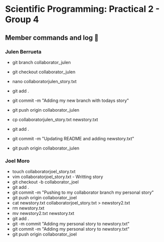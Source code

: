 # Scientific Programming: Practical 2 - Group 4

## Member commands and log :dizzy:

### Julen Berrueta 

- git branch collaborator_julen

- git checkout collaborator_julen

- nano collaboratorjulen_story.txt

- git add .

- git commit -m "Adding my new branch with todays story"

- git push origin collaborator_julen

- cp collaboratorjulen_story.txt newstory.txt

- git add .

- git commit -m "Updating README and adding newstory.txt"

- git push origin collaborator_julen

### Joel Moro

 * touch collaboratorjoel_story.txt 
 * vim collaboratorjoel_story.txt - Writting story 
 * git checkout -b collaborator_joel 
 * git add . 
 * git commit -m "Pushing to my collaborator branch my personal story" 
 * git push origin collaborator_joel 
 * cat newstory.txt collaboratorjoel_story.txt > newstory2.txt
 * rm newstory.txt
 * mv newstory2.txt newstory.txt
 * git add .
 * git -m commit "Adding my personal story to newstory.txt"
 * git commit -m "Adding my personal story to newstory.txt"
 * git push origin collaborator_joel

